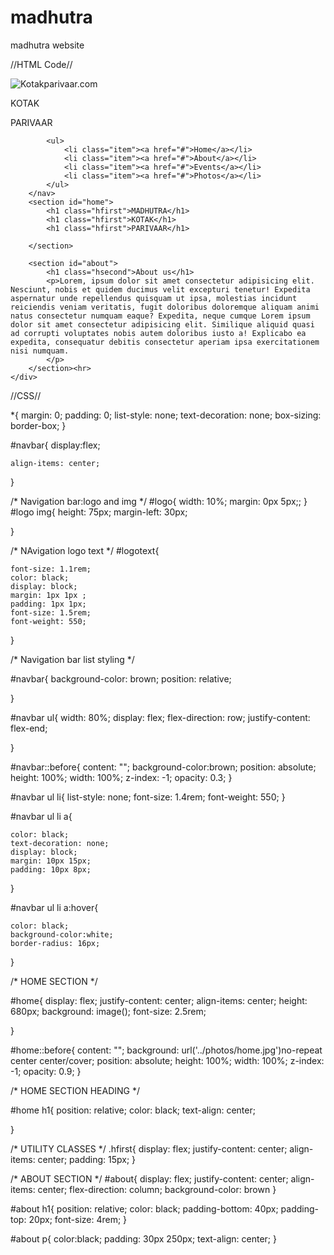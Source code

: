 # madhutra
madhutra website


//HTML Code//
<!DOCTYPE html>
<html lang="en">

<head>
    <meta charset="UTF-8">
    <meta name="viewport" content="width=device-width, initial-scale=1.0">
    <title>Kotakparivaar.com</title>
    <link rel="stylesheet" href="css/index.css">
    <link rel="preconnect" href="https://fonts.gstatic.com">
    <link href="https://fonts.googleapis.com/css2?family=Bebas+Neue&display=swap" rel="stylesheet">
</head>

<body>
    <div class="navigation">
        <nav id="navbar">
            <div id="logo">
                <img src="photos/logo/logo.png" alt="Kotakparivaar.com">
            </div>
            <div id="logotext">
                <p>KOTAK</p>
                <p>PARIVAAR</p>
            </div>

            <ul>
                <li class="item"><a href="#">Home</a></li>
                <li class="item"><a href="#">About</a></li>
                <li class="item"><a href="#">Events</a></li>
                <li class="item"><a href="#">Photos</a></li>
            </ul>
        </nav>
        <section id="home">
            <h1 class="hfirst">MADHUTRA</h1>
            <h1 class="hfirst">KOTAK</h1>
            <h1 class="hfirst">PARIVAAR</h1>

        </section>

        <section id="about">
            <h1 class="hsecond">About us</h1>
            <p>Lorem, ipsum dolor sit amet consectetur adipisicing elit. Nesciunt, nobis et quidem ducimus velit excepturi tenetur! Expedita aspernatur unde repellendus quisquam ut ipsa, molestias incidunt reiciendis veniam veritatis, fugit doloribus doloremque aliquam animi natus consectetur numquam eaque? Expedita, neque cumque Lorem ipsum dolor sit amet consectetur adipisicing elit. Similique aliquid quasi ad corrupti voluptates nobis autem doloribus iusto a! Explicabo ea expedita, consequatur debitis consectetur aperiam ipsa exercitationem nisi numquam.
            </p>
        </section><hr>
    </div>
</body>

</html>



//CSS//

*{
    margin: 0;
    padding: 0;
    list-style: none;
    text-decoration: none;
    box-sizing: border-box;
}

#navbar{
    display:flex;
    
    align-items: center;
}

/* Navigation bar:logo and img */
#logo{
    width: 10%;
    margin: 0px 5px;;
}
#logo img{
    height: 75px;
    margin-left: 30px;
    
}

/* NAvigation logo text */
#logotext{
    
    font-size: 1.1rem;
    color: black;
    display: block;
    margin: 1px 1px ;
    padding: 1px 1px;
    font-size: 1.5rem;
    font-weight: 550;
}

/* Navigation bar list styling */

#navbar{
    background-color: brown;
    position: relative;
    
    
}

#navbar ul{
    width: 80%;
    display: flex;
    flex-direction: row;
    justify-content: flex-end;
    
}

#navbar::before{
    content: "";
    background-color:brown;
    position: absolute;
    height: 100%;
    width: 100%;
    z-index: -1;
    opacity: 0.3;
}

#navbar ul li{
    list-style: none;
    font-size: 1.4rem;
    font-weight: 550;
}

#navbar ul li a{

    color: black;
    text-decoration: none;
    display: block;
    margin: 10px 15px;
    padding: 10px 8px;
}

#navbar ul li a:hover{

    color: black;
    background-color:white;
    border-radius: 16px;
}

/* HOME SECTION */

#home{
    display: flex;
    justify-content: center;
    align-items: center;
    height: 680px;
    background: image();
    font-size: 2.5rem;
   
}

#home::before{
    content: "";
    background: url('../photos/home.jpg')no-repeat center center/cover;
    position: absolute;
    height: 100%;
    width: 100%;
    z-index: -1;
    opacity: 0.9;
}

/* HOME SECTION HEADING */

#home h1{
    position: relative;
    color: black;
    text-align: center;
    
}

/* UTILITY CLASSES */
.hfirst{
    display: flex;
    justify-content: center;
    align-items: center;
    padding: 15px;
}

/* ABOUT SECTION */
#about{
    display: flex;
    justify-content: center;
    align-items: center;
    flex-direction: column;
    background-color: brown
}

#about h1{
    position: relative;
    color: black;
    padding-bottom: 40px;
    padding-top: 20px;
    font-size: 4rem;
}

#about p{
    color:black;
    padding: 30px 250px;
    text-align: center;
}
    
